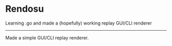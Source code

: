 # Rendosu
Learning .go and made a (hopefully) working replay GUI/CLI renderer

---

Made a simple GUI/CLI replay renderer.
